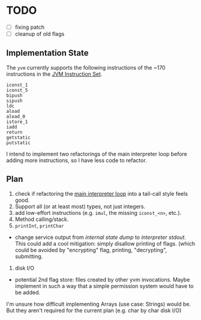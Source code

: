 # TODO

- [ ] fixing patch
- [ ] cleanup of old flags

## Implementation State

The `yvm`  currently supports the following instructions of the ~170
instructions in the [JVM Instruction
Set](https://docs.oracle.com/javase/specs/jvms/se20/html/jvms-6.html#jvms-6.5).

```
iconst_1
iconst_5
bipush
sipush
ldc
aload
aload_0
istore_1
iadd
return
getstatic
putstatic
```

I intend to implement two refactorings of the main interpreter loop before
adding more instructions, so I have less code to refactor.

## Plan

1. check if refactoring the [main interpreter
   loop](https://github.com/enowars/enowars7-service-yvm/blob/79057e335b8a40cfcba80cde5245f4e96d2f7210/service/src/jinterpreter.ml#L29)
   into a tail-call style feels good.
1. Support all (or at least most) types, not just integers.
1. add low-effort instructions (e.g. `imul`, the missing `iconst_<n>`, etc.).
1. Method calling/stack.
1. `printInt`, `printChar`
  - change service output from _internal state dump_ to _interpreter stdout_.
    This could add a cool mitigation: simply disallow printing of flags.
    (which could be avoided by "encrypting" flag, printing, "decrypting",
    submitting.
1. disk I/O
  - potential 2nd flag store: files created by other yvm invocations.
    Maybe implement in such a way that a simple permission system would have to
    be added.

I'm unsure how difficult implementing Arrays (use case: Strings) would be.
But they aren't required for the current plan (e.g. char by char disk I/O)
